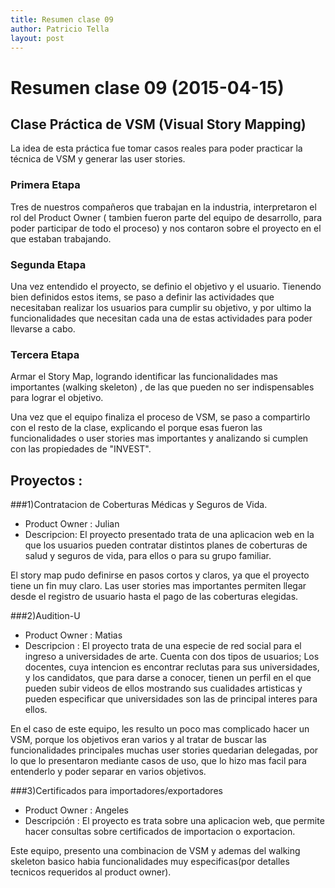 ```yaml
---
title: Resumen clase 09
author: Patricio Tella
layout: post
---
```

Resumen clase 09 (2015-04-15)
===============

## Clase Práctica de VSM (Visual Story Mapping)

La idea de esta práctica fue tomar casos reales para poder practicar la técnica de VSM y generar las user stories.

### Primera Etapa

Tres de nuestros compañeros que trabajan en la industria, interpretaron el rol del Product Owner ( tambien fueron parte del equipo de desarrollo, para poder participar de todo el proceso) y nos contaron sobre el proyecto en el que estaban trabajando.

### Segunda Etapa

Una vez entendido el proyecto, se definio el objetivo y el usuario. Tienendo bien definidos estos items, se paso a definir las actividades que necesitaban realizar los usuarios para cumplir su objetivo, y por ultimo la funcionalidades que necesitan cada una de estas actividades para poder llevarse a cabo.

### Tercera Etapa
Armar el Story Map, logrando identificar las funcionalidades mas importantes (walking skeleton) , de las que pueden no ser indispensables para lograr el objetivo.


Una vez que el equipo finaliza el proceso de VSM, se paso a compartirlo con el resto de la clase, explicando el porque esas fueron las funcionalidades o user stories mas importantes y analizando si cumplen con las propiedades de "INVEST".


## Proyectos : 

###1)Contratacion de Coberturas Médicas y Seguros de Vida.
 - Product Owner : Julian
 - Descripcion: El proyecto presentado trata de una aplicacion web en la que los usuarios pueden contratar distintos planes de coberturas de salud y seguros de vida, para ellos o para su grupo familiar.

El story map pudo definirse en pasos cortos y claros, ya que el proyecto tiene un fin muy claro. Las user stories mas importantes permiten llegar desde el registro de usuario hasta el pago de las coberturas elegidas.

 
###2)Audition-U
 - Product Owner : Matias
 - Descripcion : El proyecto trata de una especie de red social para el ingreso a universidades de arte. Cuenta con dos tipos de usuarios; Los docentes, cuya intencion es encontrar reclutas para sus universidades, y los candidatos, que para darse a conocer, tienen un perfil en el que pueden subir videos de ellos mostrando sus cualidades artisticas y pueden especificar que universidades son las de principal interes para ellos.

En el caso de este equipo, les resulto un poco mas complicado hacer un VSM, porque los objetivos eran varios y al tratar de buscar las funcionalidades principales muchas user stories quedarian delegadas, por lo que lo presentaron mediante casos de uso, que lo hizo mas facil para entenderlo y poder separar en varios objetivos.


###3)Certificados para importadores/exportadores
 - Product Owner : Angeles
 - Descripción : El proyecto es trata sobre una aplicacion web, que permite hacer consultas sobre certificados de importacion o exportacion.

Este equipo, presento una combinacion de VSM y ademas del walking skeleton basico habia funcionalidades muy especificas(por detalles tecnicos requeridos al product owner).
